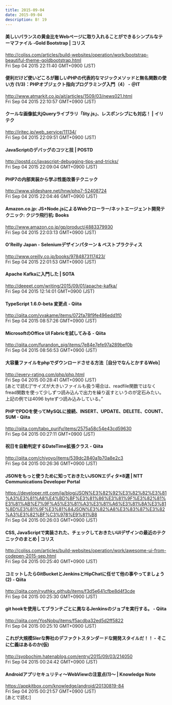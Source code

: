 ```yaml
---
title: 2015-09-04
date: 2015-09-04
description: B! 19
---
```


####   美しいバランスの黄金比をWebページに取り入れることができるシンプルなテーマファイル -Gold Bootstrap | コリス
http://coliss.com/articles/build-websites/operation/work/bootstrap-beautiful-theme-goldbootstrap.html<br>
Fri Sep 04 2015 22:11:40 GMT+0900 (JST)<br>


####  便利だけど使いどころが難しいPHPの代表的なマジックメソッドと無名関数の使い方 (1/3)：PHPオブジェクト指向プログラミング入門（4） - ＠IT
http://www.atmarkit.co.jp/ait/articles/1509/03/news021.html<br>
Fri Sep 04 2015 22:10:57 GMT+0900 (JST)<br>


#### クールな画像拡大jQueryライブラリ「lity.js」、レスポンシブにも対応！ | イリテク
http://iritec.jp/web_service/11134/<br>
Fri Sep 04 2015 22:09:51 GMT+0900 (JST)<br>


#### JavaScriptのデバッグのコツと技 | POSTD
http://postd.cc/javascript-debugging-tips-and-tricks/<br>
Fri Sep 04 2015 22:09:04 GMT+0900 (JST)<br>


#### PHP7の内部実装から学ぶ性能改善テクニック
http://www.slideshare.net/hnw/php7-52408724<br>
Fri Sep 04 2015 22:04:46 GMT+0900 (JST)<br>


#### Amazon.co.jp: JS+Node.jsによるWebクローラー/ネットエージェント開発テクニック: クジラ飛行机: Books
http://www.amazon.co.jp/gp/product/4883379930<br>
Fri Sep 04 2015 22:03:13 GMT+0900 (JST)<br>


#### O'Reilly Japan - Seleniumデザインパターン & ベストプラクティス
http://www.oreilly.co.jp/books/9784873117423/<br>
Fri Sep 04 2015 22:01:53 GMT+0900 (JST)<br>


#### Apache Kafkaに入門した | SOTA
http://deeeet.com/writing/2015/09/01/apache-kafka/<br>
Fri Sep 04 2015 12:14:01 GMT+0900 (JST)<br>


#### TypeScript 1.6.0-beta 変更点 - Qiita
http://qiita.com/vvakame/items/072fa78f9fe496edd1f0<br>
Fri Sep 04 2015 08:57:26 GMT+0900 (JST)<br>


#### MicrosoftのOffice UI Fabricを試してみる - Qiita
http://qiita.com/furandon_pig/items/7e84e7efe97a289bef0b<br>
Fri Sep 04 2015 08:56:53 GMT+0900 (JST)<br>


#### 大容量ファイルをphpでダウンロードさせる方法［自分でなんとかするWeb］
http://every-rating.com/php/php.html<br>
Fri Sep 04 2015 00:28:41 GMT+0900 (JST)<br>
[あとで読む]“サイズが大きいファイルも扱う場合は、readfile関数ではなくfread関数を使って少しずつ読み込んで出力を繰り返すというのが定石みたい。上記の例では4096 byteずつ読み込みしている。”


#### PHPでPDOを使ってMySQLに接続、INSERT、UPDATE、DELETE、COUNT、SUM - Qiita
http://qiita.com/tabo_purify/items/2575a58c54e43cd59630<br>
Fri Sep 04 2015 00:27:11 GMT+0900 (JST)<br>


#### 祝日を自動判定するDateTime拡張クラス - Qiita
http://qiita.com/chiyoyo/items/539dc2840a1b70a8e2c3<br>
Fri Sep 04 2015 00:26:36 GMT+0900 (JST)<br>


#### JSONをもっと使うために知っておきたいJSONエディタ×8選 | NTT Communications Developer Portal
https://developer.ntt.com/ja/blog/JSON%E3%82%92%E3%82%82%E3%81%A3%E3%81%A8%E4%BD%BF%E3%81%86%E3%81%9F%E3%82%81%E3%81%AB%E7%9F%A5%E3%81%A3%E3%81%A6%E3%81%8A%E3%81%8D%E3%81%9F%E3%81%84JSON%E3%82%A8%E3%83%87%E3%82%A3%E3%82%BF%C3%978%E9%81%B8<br>
Fri Sep 04 2015 00:26:03 GMT+0900 (JST)<br>


####   CSS, JavaScriptで実装された、チェックしておきたいUIデザインの最近のテクニックのまとめ | コリス
http://coliss.com/articles/build-websites/operation/work/awesome-ui-from-codepen-2015-sep.html<br>
Fri Sep 04 2015 00:25:40 GMT+0900 (JST)<br>


#### コミットしたらGitBucketとJenkinsとHipChatに任せて他の事やってましょう(2) - Qiita
http://qiita.com/ryuthky_github/items/f3d5e641cfbe8d4f3cde<br>
Fri Sep 04 2015 00:25:30 GMT+0900 (JST)<br>


#### git hookを使用してブランチごとに異なるJenkinsのジョブを実行する。 - Qiita
http://qiita.com/YosNobu/items/f5acdba32ed5d2ff5822<br>
Fri Sep 04 2015 00:25:10 GMT+0900 (JST)<br>


#### これが大規模SIerな弊社のデファクトスタンダードな開発スタイルだ！！ - そこに仁義はあるのか(仮)
http://syobochim.hatenablog.com/entry/2015/09/03/214050<br>
Fri Sep 04 2015 00:24:42 GMT+0900 (JST)<br>


#### Androidアプリセキュリティ〜WebViewの注意点(1)〜 | Knowledge Note
https://appkitbox.com/knowledge/android/20130819-84<br>
Fri Sep 04 2015 00:21:57 GMT+0900 (JST)<br>
[あとで読む]


